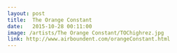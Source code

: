 ```yaml
---
layout: post
title:  The Orange Constant
date:   2015-10-28 00:11:00
image: /artists/The Orange Constant/TOChighrez.jpg
link: http://www.airboundent.com/orangeConstant.html
---
```


	